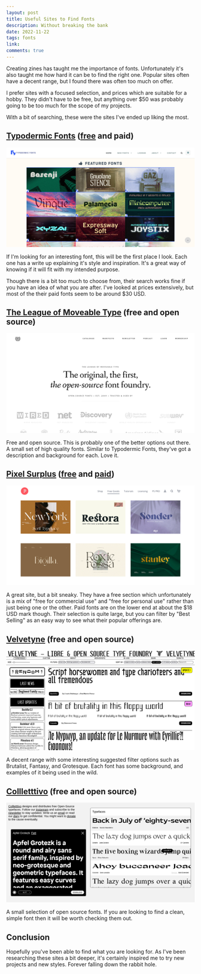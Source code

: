 ```yaml
---
layout: post
title: Useful Sites to Find Fonts
description: Without breaking the bank
date: 2022-11-22
tags: fonts
link: 
comments: true
---
```


Creating zines has taught me the importance of fonts.
Unfortunately it's also taught me how hard it can be to find the right one.
Popular sites often have a decent range, but I found there was often too much on offer.

I prefer sites with a focused selection, and prices which are suitable for a hobby.
They didn't have to be free, but anything over $50 was probably going to be too much for the scope of my projects.

With a bit of searching, these were the sites I've ended up liking the most.

## [Typodermic Fonts](https://typodermicfonts.com/) ([free](https://typodermicfonts.com/some-free/) and paid)

<a target="_blank" href="https://typodermicfonts.com/">
  <img src="../assets/images/useful-sites-for-fonts/typodermic.png" />
</a>

If I'm looking for an interesting font, this will be the first place I look.
Each one has a write up explaining it's style and inspiration.
It's a great way of knowing if it will fit with my intended purpose.

Though there is a bit too much to choose from, their search works fine if you have an idea of what you are after.
I've looked at prices extensively, but most of the their paid fonts seem to be around $30 USD.

## [The League of Moveable Type](https://www.theleagueofmoveabletype.com/) (free and open source)

<a target="_blank" href="https://www.theleagueofmoveabletype.com/">
  <img src="../assets/images/useful-sites-for-fonts/the-league-of-moveable-type.png" />
</a>

Free and open source.
This is probably one of the better options out there.
A small set of high quality fonts.
Similar to Typodermic Fonts, they've got a description and background for each.
Love it.

## [Pixel Surplus](https://pixelsurplus.com/) ([free](https://pixelsurplus.com/collections/free-fonts) and [paid](https://pixelsurplus.com/collections/fonts))

<a target="_blank" href="https://pixelsurplus.com/">
  <img src="../assets/images/useful-sites-for-fonts/pixel-surplus.png" />
</a>

A great site, but a bit sneaky.
They have a free section which unfortunately is a mix of "free for commercial use" and "free for personal use" rather than just being one or the other.
Paid fonts are on the lower end at about the $18 USD mark though.
Their selection is quite large, but you can filter by "Best Selling" as an easy way to see what their popular offerings are.

## [Velvetyne](https://www.velvetyne.fr/) (free and open source)

<a target="_blank" href="https://www.velvetyne.fr/">
  <img src="../assets/images/useful-sites-for-fonts/velvetyne.png" />
</a>

A decent range with some interesting suggested filter options such as Brutalist, Fantasy, and Grotesque.
Each font has some background, and examples of it being used in the wild.

## [Collletttivo](http://collletttivo.it/) (free and open source)

<a target="_blank" href="http://collletttivo.it/">
  <img src="../assets/images/useful-sites-for-fonts/collletttivo.png" />
</a>

A small selection of open source fonts.
If you are looking to find a clean, simple font then it will be worth checking them out.

## Conclusion

Hopefully you've been able to find what you are looking for.
As I've been researching these sites a bit deeper, it's certainly inspired me to try new projects and new styles. 
Forever falling down the rabbit hole.
